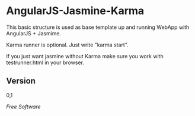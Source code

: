AngularJS-Jasmine-Karma
=======================

This basic structure is used as base template up and running WebApp with AngularJS + Jasmime.

Karma runner is optional. Just write "karma start".

If you just want jasmine without Karma make sure you work with testrunner.html in your browser.

Version
-

0,1

*Free Software*